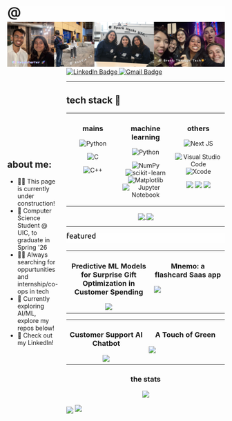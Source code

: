 <!-- banner gif generated from : https://willkessler.github.io/typed-text-gif-maker/ -->
<!-- font Ubuntu, size 100, 100 speed, 1500 time  -->

<picture>
  <source media="(prefers-color-scheme: dark)" srcset="./zzaneer_dark.gif">
  <img src="./zzaneer_light.gif">
</picture>

<!-- canva image gallery banner -->
<img src="./gallery_banner.png">


<div style="display: flex; align-items: center;">
  <!-- Left Section with Text -->
  <div style="flex: 1; padding-right: 20px;">
    <h2>about me:</h2>
    <ul>
      <li>👷‍♀️ This page is currently under construction!</li>
      <li>💼 Computer Science Student @ UIC, to graduate in Spring '26</li>
      <li>👩‍💻 Always searching for oppurtunities and internship/co-ops in tech</li>
      <li>🤖 Currently exploring AI/ML, explore my repos below!</li>
      <li>👾 Check out my LinkedIn!</li>
    </ul>
  </div>
  
  <!-- Right Section with Image -->
  <div>
<!--     <img src="./april1.PNG" alt="Profile Image" width="150px">
  </div> -->
</div>


<!-- contacts under about me -->  
<div id="badges">
  <a href="https://www.linkedin.com/in/zzaneer086">
    <img src="https://img.shields.io/badge/LinkedIn-blue?style=for-the-badge&logo=linkedin&logoColor=white" alt="LinkedIn Badge"/>
  </a>
  <a href="zzaneer086@gmail.com">
    <img src="https://img.shields.io/badge/Gmail-D14836?style=for-the-badge&logo=gmail&logoColor=white" alt="Gmail Badge"/>
  </a>
<div/>

---


<!-- TECH STACK -->
<h2>tech stack 🥞</h2>

<table><tr><td valign="top" width="25%">
<h3 align="center">mains</h3>
<div align="center">
  
  ![Python](https://img.shields.io/badge/python-3670A0?style=for-the-badge&logo=python&logoColor=ffdd54)
  
  ![C](https://img.shields.io/badge/c-%2300599C.svg?style=for-the-badge&logo=c&logoColor=white)
  
  ![C++](https://img.shields.io/badge/c++-%2300599C.svg?style=for-the-badge&logo=c%2B%2B&logoColor=white)
</div>
</a>
 </td><td valign="top" width="25%">
        
<h3 align="center">machine learning </h3>

<div align="center">
  
  ![Python](https://img.shields.io/badge/python-3670A0?style=for-the-badge&logo=python&logoColor=ffdd54)

  ![NumPy](https://img.shields.io/badge/numpy-%23013243.svg?style=for-the-badge&logo=numpy&logoColor=white)
  ![scikit-learn](https://img.shields.io/badge/scikit--learn-%23F7931E.svg?style=for-the-badge&logo=scikit-learn&logoColor=white)
  ![Matplotlib](https://img.shields.io/badge/Matplotlib-%23ffffff.svg?style=for-the-badge&logo=Matplotlib&logoColor=black)
  ![Jupyter Notebook](https://img.shields.io/badge/jupyter-%23FA0F00.svg?style=for-the-badge&logo=jupyter&logoColor=white)
</div>
</a>

</td><td valign="top" width="25%">
  
<h3 align="center">others</h3>
<div align="center">

  ![Next JS](https://img.shields.io/badge/Next-black?style=for-the-badge&logo=next.js&logoColor=white)

  ![Visual Studio Code](https://img.shields.io/badge/Visual%20Studio%20Code-0078d7.svg?style=for-the-badge&logo=visual-studio-code&logoColor=white)
  ![Xcode](https://img.shields.io/badge/Xcode-007ACC?style=for-the-badge&logo=Xcode&logoColor=white)
  
  <img src="https://img.shields.io/badge/Google%20Gemini-8E75B2?style=for-the-badge&logo=googlegemini&logoColor=white" />
  
  <img src="https://img.shields.io/badge/Google%20Analytics-E37400?style=for-the-badge&logo=google%20analytics&logoColor=white" />
  <img src="https://img.shields.io/badge/firebase-ffca28?style=for-the-badge&logo=firebase&logoColor=black" />
</div>
</a>
</td>
</tr></table>

<!-- MOST USED LANG -->

<div align="center">
  <a href="https://github.com/anuraghazra/convoychat">
    <img height=200 align="center" src="./flower_cat.PNG"  />
  </a>
  <a href="https://github.com/anuraghazra/github-readme-stats">
    <img height=200 align="center" src="https://github-readme-stats.vercel.app/api/top-langs/?username=zzaneer086" /> 
  </a>
</div>

---
<!-- FEATURED REPOS  -->

<!-- banner gif generated from : https://willkessler.github.io/typed-text-gif-maker/ -->
<!-- font Ubuntu, size 70, 100 speed, 1700 time  -->
<picture>
  <source media="(prefers-color-scheme: dark)" srcset="./featured_dark.gif">
  <img src="./featured_light.gif">
</picture>

<table><tr><td valign="top" width="25%">
  <h3 align="center">Predictive ML Models for Surprise Gift Optimization in Customer Spending </h3>
  <div align="center">
    <a href="https://github.com/zzaneer086/Unwrapping-Customer-Delight">
          <img src="https://github-readme-stats.vercel.app/api/pin/?username=zzaneer086&repo=Unwrapping-Customer-Delight" />
        </a>
  
  </div>
  </a>
 </td><td valign="top" width="25%">
        
<h3 align="center">Mnemo: a flashcard Saas app</h3>
<a href="https://github.com/NickGroveSE/Mnemo">
          <img src="https://github-readme-stats.vercel.app/api/pin/?username=NickGroveSE&repo=Mnemo" />
        </a>

<div align="center">

</div>
</a>

</td>
</tr></table>

<table><tr><td valign="top" width="25%">
  <h3 align="center">Customer Support AI Chatbot</h3>
  <div align="center">
    <a href="https://github.com/zzaneer086/AI-Customer-Support">
          <img src="https://github-readme-stats.vercel.app/api/pin/?username=zzaneer086&repo=AI-Customer-Support" />
        </a>
  
  </div>
  </a>
 </td><td valign="top" width="25%">
        
<h3 align="center">A Touch of Green</h3>
<a href="https://github.com/zzaneer086/A-Touch-of-Green">
          <img src="https://github-readme-stats.vercel.app/api/pin/?username=zzaneer086&repo=A-Touch-of-Green" />
        </a>

<div align="center">

</div>
</a>

</td>
</tr></table>


<!-- STATS -->


<h3 align="center">the stats</h3>
<p align="center">
  <img src="https://ghchart.rshah.org/zzaneer086">
</p>
<p align="left">
  <img align="center" src="https://leetcard.jacoblin.cool/zzaneer086?ext=heatmap"/>
  <img src="april_grass.gif" height="150px">
</p>


<h1></h1>



